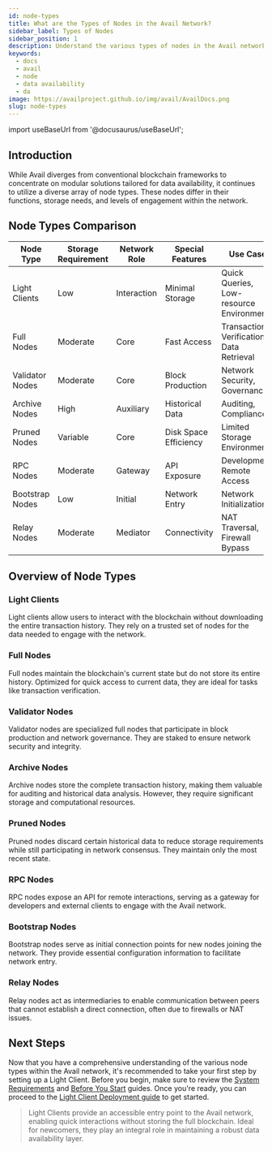 ```yaml
---
id: node-types
title: What are the Types of Nodes in the Avail Network?
sidebar_label: Types of Nodes
sidebar_position: 1
description: Understand the various types of nodes in the Avail network and their unique functionalities.
keywords:
  - docs
  - avail
  - node
  - data availability
  - da
image: https://availproject.github.io/img/avail/AvailDocs.png
slug: node-types
---
```

import useBaseUrl from '@docusaurus/useBaseUrl';

## Introduction

While Avail diverges from conventional blockchain frameworks to concentrate on modular solutions tailored for data availability, it continues to utilize a diverse array of node types. These nodes differ in their functions, storage needs, and levels of engagement within the network.

## Node Types Comparison

| Node Type       | Storage Requirement | Network Role | Special Features | Use Case |
|-----------------|---------------------|--------------|------------------|----------|
| Light Clients   | Low                 | Interaction  | Minimal Storage  | Quick Queries, Low-resource Environments |
| Full Nodes      | Moderate            | Core         | Fast Access      | Transaction Verification, Data Retrieval |
| Validator Nodes | Moderate            | Core         | Block Production | Network Security, Governance |
| Archive Nodes   | High                | Auxiliary    | Historical Data  | Auditing, Compliance |
| Pruned Nodes    | Variable            | Core         | Disk Space Efficiency | Limited Storage Environments |
| RPC Nodes       | Moderate            | Gateway      | API Exposure     | Development, Remote Access |
| Bootstrap Nodes | Low                 | Initial      | Network Entry    | Network Initialization |
| Relay Nodes     | Moderate            | Mediator     | Connectivity     | NAT Traversal, Firewall Bypass |

## Overview of Node Types

### Light Clients

Light clients allow users to interact with the blockchain without downloading the entire transaction history. They rely on a trusted set of nodes for the data needed to engage with the network.

### Full Nodes

Full nodes maintain the blockchain's current state but do not store its entire history. Optimized for quick access to current data, they are ideal for tasks like transaction verification.

### Validator Nodes

Validator nodes are specialized full nodes that participate in block production and network governance. They are staked to ensure network security and integrity.

### Archive Nodes

Archive nodes store the complete transaction history, making them valuable for auditing and historical data analysis. However, they require significant storage and computational resources.

### Pruned Nodes

Pruned nodes discard certain historical data to reduce storage requirements while still participating in network consensus. They maintain only the most recent state.

### RPC Nodes

RPC nodes expose an API for remote interactions, serving as a gateway for developers and external clients to engage with the Avail network.

### Bootstrap Nodes

Bootstrap nodes serve as initial connection points for new nodes joining the network. They provide essential configuration information to facilitate network entry.

### Relay Nodes

Relay nodes act as intermediaries to enable communication between peers that cannot establish a direct connection, often due to firewalls or NAT issues.

## Next Steps

Now that you have a comprehensive understanding of the various node types within the Avail network, it's recommended to take your first step by setting up a Light Client. Before you begin, make sure to review the [<ins>System Requirements</ins>](/docs/validators/requirements.md) and [<ins>Before You Start</ins>](/docs/validators/before-starting.md) guides. Once you're ready, you can proceed to the [<ins>Light Client Deployment guide</ins>](/docs/node/light-client.md) to get started.

> Light Clients provide an accessible entry point to the Avail network, enabling quick interactions without storing the full blockchain. Ideal for newcomers, they play an integral role in maintaining a robust data availability layer.
